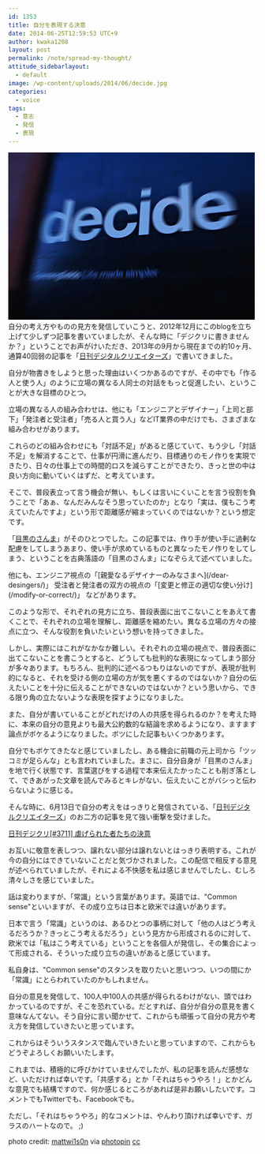 ```yaml
---
id: 1353
title: 自分を表現する決意
date: 2014-06-25T12:59:53 UTC+9
author: kwaka1208
layout: post
permalink: /note/spread-my-thought/
attitude_sidebarlayout:
  - default
image: /wp-content/uploads/2014/06/decide.jpg
categories:
  - voice
tags:
  - 意志
  - 発信
  - 表現
---
```

![decide](/assets/images/2014/06/decide.jpg)
自分の考え方やものの見方を発信していこうと、2012年12月にこのblogを立ち上げて少しずつ記事を書いていましたが、そんな時に「デジクリに書きませんか？」ということでお声がけいただき、2013年の9月から現在までの約10ヶ月、通算40回弱の記事を「[日刊デジタルクリエイターズ](http://dgcr.com/)」で書いてきました。

自分が物書きをしようと思った理由はいくつかあるのですが、その中でも「作る人と使う人」のように立場の異なる人同士の対話をもっと促進したい、ということが大きな目標のひとつ。

立場の異なる人の組み合わせは、他にも「エンジニアとデザイナー」「上司と部下」「発注者と受注者」「売る人と買う人」などIT業界の中だけでも、さまざまな組み合わせがあります。

これらのどの組み合わせにも「対話不足」があると感じていて、もう少し「対話不足」を解消することで、仕事が円滑に進んだり、目標通りのモノ作りを実現できたり、日々の仕事上での時間的ロスを減らすことができたり、きっと世の中は良い方向に動いていくはずだ、と考えています。

そこで、普段表立って言う機会が無い、もしくは言いにくいことを言う役割を負うことで「あぁ、なんだみんなそう思っていたのか」となり「実は、僕もこう考えていたんですよ」という形で距離感が縮まっていくのではないか？という想定です。

「[目黒のさんま](/meguro-no-samma/)」がそのひとつでした。この記事では、作り手が使い手に過剰な配慮をしてしまうあまり、使い手が求めているものと異なったモノ作りをしてしまう、ということを古典落語の「目黒のさんま」になぞらえて述べていました。

<p>他にも、エンジニア視点の「[親愛なるデザイナーのみなさまへ](/dear-desingers/)」
受注者と発注者の双方の視点の「[変更と修正の適切な使い分け](/modify-or-correct/)」
などがあります。</p>
このような形で、それぞれの見方に立ち、普段表面に出てこないことをあえて書くことで、それぞれの立場を理解し、距離感を縮めたい。異なる立場の方々の接点に立つ、そんな役割を負いたいという想いを持ってきました。

しかし、実際にはこれがなかなか難しい。それぞれの立場の視点で、普段表面に出てこないことを書こうとすると、どうしても批判的な表現になってしまう部分が多々あります。もちろん、批判的に述べるつもりはないのですが、表現が批判的になると、それを受ける側の立場の方が気を悪くするのではないか？自分の伝えたいことを十分に伝えることができないのではないか？という思いから、できる限り角の立たないような表現を探すようになりました。

また、自分が書いていることがどれだけの人の共感を得られるのか？を考えた時に、本来の自分の意見よりも最大公約数的な結論を求めるようになり、ますます論点がボケるようになりました。ボツにした記事もいくつかあります。

自分でもボケてきたなと感じていましたし、ある機会に前職の元上司から「ツッコミが足らんな」とも言われていました。まさに、自分自身が「目黒のさんま」を地で行く状態です、言葉選びをする過程で本来伝えたかったことも削ぎ落として、できあがった文章を読んでみるとキレがない、伝えたいことがバシっと伝わらないように感じる。

そんな時に、6月13日で自分の考えをはっきりと発信されている、「[日刊デジタルクリエイターズ](http://dgcr.com/)」のお二方の記事を見て強い衝撃を受けました。

[日刊デジクリ[#3711] 虐げられた者たちの決意](http://archive.mag2.com/0000005757/20140613131736000.html)

お互いに敬意を表しつつ、譲れない部分は譲れないとはっきり表明する。これが今の自分にはできていないことだと気づかされました。この配信で相反する意見が述べられていましたが、それによる不快感を私は感じませんでしたし、むしろ清々しさを感じていました。

話は変わりますが、「常識」という言葉があります。英語では、"Common sense"といいますが、その成り立ちは日本と欧米では違いがあります。

日本で言う「常識」というのは、あるひとつの事柄に対して「他の人はどう考えるだろうか？きっとこう考えるだろう」という見方から形成されるのに対して、欧米では「私はこう考えている」ということを各個人が発信し、その集合によって形成される、そういった成り立ちの違いがあると感じています。

私自身は、"Common sense"のスタンスを取りたいと思いつつ、いつの間にか「常識」にとらわれていたのかもしれません。

自分の意見を発信して、100人中100人の共感が得られるわけがない、頭ではわかっているのですが、そこを恐れている。だとすれば、自分が自分の意見を書く意味なんてない。そう自分に言い聞かせて、これからも頑張って自分の見方や考え方を発信していきたいと思っています。

これからはそういうスタンスで臨んでいきたいと思っていますので、これからもどうぞよろしくお願いいたします。

これまでは、積極的に呼びかけていませんでしたが、私の記事を読んだ感想など、いただければ幸いです。「共感する」とか「それはちゃうやろ！」とかどんな意見でも結構ですので、何か感じるところがあれば是非お願いしたいです。コメントでもTwitterでも、Facebookでも。

ただし、「それはちゃうやろ」的なコメントは、やんわり頂ければ幸いです、ガラスのハートなので。 ;) 

photo credit: [mattwi1s0n](http://www.flickr.com/photos/piccadillywilson/162622550/) via [photopin](http://photopin.com) [cc](http://creativecommons.org/licenses/by/2.0/)